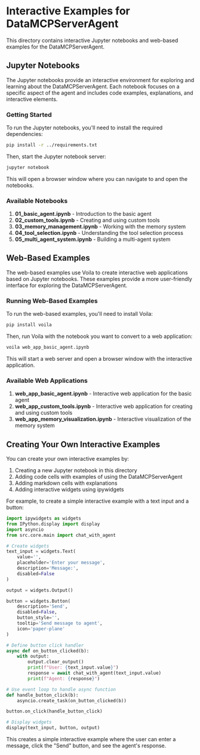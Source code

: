 # Interactive Examples for DataMCPServerAgent

This directory contains interactive Jupyter notebooks and web-based examples for the DataMCPServerAgent.

## Jupyter Notebooks

The Jupyter notebooks provide an interactive environment for exploring and learning about the DataMCPServerAgent. Each notebook focuses on a specific aspect of the agent and includes code examples, explanations, and interactive elements.

### Getting Started

To run the Jupyter notebooks, you'll need to install the required dependencies:

```bash
pip install -r ../requirements.txt
```

Then, start the Jupyter notebook server:

```bash
jupyter notebook
```

This will open a browser window where you can navigate to and open the notebooks.

### Available Notebooks

1. **01_basic_agent.ipynb** - Introduction to the basic agent
2. **02_custom_tools.ipynb** - Creating and using custom tools
3. **03_memory_management.ipynb** - Working with the memory system
4. **04_tool_selection.ipynb** - Understanding the tool selection process
5. **05_multi_agent_system.ipynb** - Building a multi-agent system

## Web-Based Examples

The web-based examples use Voila to create interactive web applications based on Jupyter notebooks. These examples provide a more user-friendly interface for exploring the DataMCPServerAgent.

### Running Web-Based Examples

To run the web-based examples, you'll need to install Voila:

```bash
pip install voila
```

Then, run Voila with the notebook you want to convert to a web application:

```bash
voila web_app_basic_agent.ipynb
```

This will start a web server and open a browser window with the interactive application.

### Available Web Applications

1. **web_app_basic_agent.ipynb** - Interactive web application for the basic agent
2. **web_app_custom_tools.ipynb** - Interactive web application for creating and using custom tools
3. **web_app_memory_visualization.ipynb** - Interactive visualization of the memory system

## Creating Your Own Interactive Examples

You can create your own interactive examples by:

1. Creating a new Jupyter notebook in this directory
2. Adding code cells with examples of using the DataMCPServerAgent
3. Adding markdown cells with explanations
4. Adding interactive widgets using ipywidgets

For example, to create a simple interactive example with a text input and a button:

```python
import ipywidgets as widgets
from IPython.display import display
import asyncio
from src.core.main import chat_with_agent

# Create widgets
text_input = widgets.Text(
    value='',
    placeholder='Enter your message',
    description='Message:',
    disabled=False
)

output = widgets.Output()

button = widgets.Button(
    description='Send',
    disabled=False,
    button_style='', 
    tooltip='Send message to agent',
    icon='paper-plane'
)

# Define button click handler
async def on_button_clicked(b):
    with output:
        output.clear_output()
        print(f"User: {text_input.value}")
        response = await chat_with_agent(text_input.value)
        print(f"Agent: {response}")

# Use event loop to handle async function
def handle_button_click(b):
    asyncio.create_task(on_button_clicked(b))

button.on_click(handle_button_click)

# Display widgets
display(text_input, button, output)
```

This creates a simple interactive example where the user can enter a message, click the "Send" button, and see the agent's response.